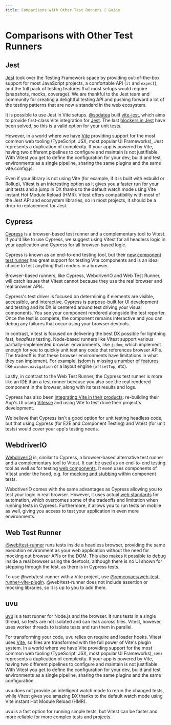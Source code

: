 ```yaml
---
title: Comparisons with Other Test Runners | Guide
---
```


# Comparisons with Other Test Runners

## Jest

[Jest](https://jestjs.io/) took over the Testing Framework space by providing out-of-the-box support for most JavaScript projects, a comfortable API (`it` and `expect`), and the full pack of testing features that most setups would require (snapshots, mocks, coverage). We are thankful to the Jest team and community for creating a delightful testing API and pushing forward a lot of the testing patterns that are now a standard in the web ecosystem.

It is possible to use Jest in Vite setups. [@sodatea](https://bsky.app/profile/haoqun.dev) built [vite-jest](https://github.com/sodatea/vite-jest#readme), which aims to provide first-class Vite integration for [Jest](https://jestjs.io/). The last [blockers in Jest](https://github.com/sodatea/vite-jest/blob/main/packages/vite-jest/README.md#vite-jest) have been solved, so this is a valid option for your unit tests.

However, in a world where we have [Vite](https://vitejs.dev) providing support for the most common web tooling (TypeScript, JSX, most popular UI Frameworks), Jest represents a duplication of complexity. If your app is powered by Vite, having two different pipelines to configure and maintain is not justifiable. With Vitest you get to define the configuration for your dev, build and test environments as a single pipeline, sharing the same plugins and the same vite.config.js.

Even if your library is not using Vite (for example, if it is built with esbuild or Rollup), Vitest is an interesting option as it gives you a faster run for your unit tests and a jump in DX thanks to the default watch mode using Vite instant Hot Module Reload (HMR). Vitest offers compatibility with most of the Jest API and ecosystem libraries, so in most projects, it should be a drop-in replacement for Jest.

## Cypress

[Cypress](https://www.cypress.io/) is a browser-based test runner and a complementary tool to Vitest. If you'd like to use Cypress, we suggest using Vitest for all headless logic in your application and Cypress for all browser-based logic.

Cypress is known as an end-to-end testing tool, but their [new component test runner](https://on.cypress.io/component) has great support for testing Vite components and is an ideal choice to test anything that renders in a browser.

Browser-based runners, like Cypress, WebdriverIO and Web Test Runner, will catch issues that Vitest cannot because they use the real browser and real browser APIs.

Cypress's test driver is focused on determining if elements are visible, accessible, and interactive. Cypress is purpose-built for UI development and testing and its DX is centered around test driving your visual components. You see your component rendered alongside the test reporter. Once the test is complete, the component remains interactive and you can debug any failures that occur using your browser devtools.

In contrast, Vitest is focused on delivering the best DX possible for lightning fast, *headless* testing. Node-based runners like Vitest support various partially-implemented browser environments, like `jsdom`, which implement enough for you to quickly unit test any code that references browser APIs. The tradeoff is that these browser environments have limitations in what they can implement. For example, [jsdom is missing a number of features](https://github.com/jsdom/jsdom/issues?q=is%3Aissue+is%3Aopen+sort%3Acomments-desc) like `window.navigation` or a layout engine (`offsetTop`, etc).

Lastly, in contrast to the Web Test Runner, the Cypress test runner is more like an IDE than a test runner because you also see the real rendered component in the browser, along with its test results and logs.

Cypress has also been [integrating Vite in their products](https://www.youtube.com/watch?v=7S5cbY8iYLk): re-building their App's UI using [Vitesse](https://github.com/antfu/vitesse) and using Vite to test drive their project's development.

We believe that Cypress isn't a good option for unit testing headless code, but that using Cypress (for E2E and Component Testing) and Vitest (for unit tests) would cover your app's testing needs.

## WebdriverIO

[WebdriverIO](https://webdriver.io/) is, similar to Cypress, a browser-based alternative test runner and a complementary tool to Vitest. It can be used as an end-to-end testing tool as well as for testing [web components](https://webdriver.io/docs/component-testing). It even uses components of Vitest under the hood, e.g. for [mocking and stubbing](https://webdriver.io/docs/mocksandspies/) within component tests.

WebdriverIO comes with the same advantages as Cypress allowing you to test your logic in real browser. However, it uses actual [web standards](https://w3c.github.io/webdriver/) for automation, which overcomes some of the tradeoffs and limitation when running tests in Cypress. Furthermore, it allows you to run tests on mobile as well, giving you access to test your application in even more environments.

## Web Test Runner

[@web/test-runner](https://modern-web.dev/docs/test-runner/overview/) runs tests inside a headless browser, providing the same execution environment as your web application without the need for mocking out browser APIs or the DOM. This also makes it possible to debug inside a real browser using the devtools, although there is no UI shown for stepping through the test, as there is in Cypress tests.

To use @web/test-runner with a Vite project, use [@remcovaes/web-test-runner-vite-plugin](https://github.com/remcovaes/web-test-runner-vite-plugin). @web/test-runner does not include assertion or mocking libraries, so it is up to you to add them.

## uvu

[uvu](https://github.com/lukeed/uvu) is a test runner for Node.js and the browser. It runs tests in a single thread, so tests are not isolated and can leak across files. Vitest, however, uses worker threads to isolate tests and run them in parallel.

For transforming your code, uvu relies on require and loader hooks. Vitest uses [Vite](https://vitejs.dev), so files are transformed with the full power of Vite's plugin system. In a world where we have Vite providing support for the most common web tooling (TypeScript, JSX, most popular UI Frameworks), uvu represents a duplication of complexity. If your app is powered by Vite, having two different pipelines to configure and maintain is not justifiable. With Vitest you get to define the configuration for your dev, build and test environments as a single pipeline, sharing the same plugins and the same configuration.

uvu does not provide an intelligent watch mode to rerun the changed tests, while Vitest gives you amazing DX thanks to the default watch mode using Vite instant Hot Module Reload (HMR).

uvu is a fast option for running simple tests, but Vitest can be faster and more reliable for more complex tests and projects.
